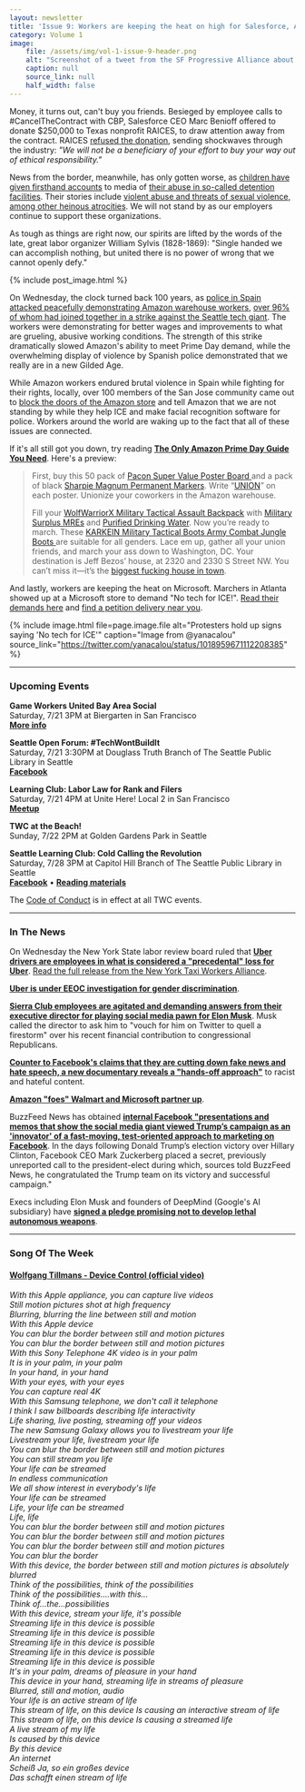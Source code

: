 ```yaml
---
layout: newsletter
title: 'Issue 9: Workers are keeping the heat on high for Salesforce, Amazon, Microsoft'
category: Volume 1
image:
    file: /assets/img/vol-1-issue-9-header.png
    alt: "Screenshot of a tweet from the SF Progressive Alliance about RAICES turning down money from Salesforce"
    caption: null
    source_link: null
    half_width: false
---
```


<!-- Content imported from: https://eepurl.com/dBEEhT -->

Money, it turns out, can't buy you friends. Besieged by employee calls to #CancelTheContract with CBP, Salesforce CEO Marc Benioff offered to donate $250,000 to Texas nonprofit RAICES, to draw attention away from the contract. RAICES [refused the donation](https://twitter.com/RAICESTEXAS/status/1019975176140701696), sending shockwaves through the industry:&nbsp;_"We will not be a beneficiary of your effort to buy your way out of ethical responsibility."_

<!--excerpt-->

News from the border, meanwhile, has only gotten worse, as [children have given firsthand accounts](https://www.nytimes.com/2018/07/14/us/migrant-children-shelters.html) to media of [their abuse in so-called detention facilities](https://www.texasobserver.org/treated-worse-than-dogs-immigrant-kids-in-detention-give-firsthand-accounts-of-squalid-conditions/). Their stories include [violent abuse and threats of sexual violence, among other heinous atrocities](https://www.newsweek.com/customs-and-border-control-beat-kicked-and-threatened-migrant-children-under-941385?amp=1&__twitter_impression=true). We will not stand by as our employers continue to support these organizations.&nbsp;  
  
As tough as things are right now, our spirits are lifted by the words of the late, great labor organizer William Sylvis (1828-1869): "Single handed we can accomplish nothing, but united there is no power of wrong that we cannot openly defy."

{% include post_image.html %}
  
On Wednesday, the clock turned back 100 years, as [police in Spain attacked peacefully demonstrating Amazon warehouse workers](https://www.telesurtv.net/english/news/Spain-Amazon-Workers-on-Strike-Attacked-by-National-Police-20180717-0012.html), [over 96% of whom had joined together in a strike against the Seattle tech giant](https://gizmodo.com/amazon-warehouse-strike-in-spain-reportedly-results-in-1827676740). The workers were demonstrating for better wages and improvements to what are grueling, abusive working conditions. The strength of this strike dramatically slowed Amazon's ability to meet Prime Day demand, while the overwhelming display of violence by Spanish police demonstrated that we really are in a new Gilded Age.

While Amazon workers endured brutal violence in Spain while fighting for their rights, locally, over 100 members of the San Jose community came out to [block the doors of the Amazon store](https://www.facebook.com/SVRising/videos/2111378375793186/%5D)&nbsp;and tell Amazon that we are not standing by while they help ICE and make facial recognition software for police. Workers around the world are waking up to the fact that all of these issues are connected.

If it's all still got you down, try reading [**The Only Amazon Prime Day Guide You Need**](https://splinternews.com/the-only-amazon-prime-day-guide-you-need-1827624247). Here's a preview:

> First, buy this 50 pack of&nbsp;[Pacon Super Value Poster Board&nbsp;](https://www.amazon.com/Pacon-Super-Value-Poster-Sheets/dp/B000F8XIP6/ref=sr_1_4?ie=UTF8&qid=1531749431&sr=8-4&keywords=posterboard&smid=ATVPDKIKX0DER&tag=splinteramzn-20&ascsubtag=efcb7fc8cfee40882fce418e64c0e338498ebb63&rawdata=%5Br%7Chttps%3A%2F%2Fsplinternews.com%5Bt%7Clink%5Bp%7C1827624247%5Ba%7CB000F8XIP6%5Bau%7C5722375466102916681%5Bb%7Csplinter)and a pack of black&nbsp;[Sharpie Magnum Permanent Markers](https://www.amazon.com/Sharpie-44101-Magnum-Permanent-Marker/dp/B00X4TV8Y6/ref=pd_sim_229_6?_encoding=UTF8&pd_rd_i=B00X4TV8Y6&pd_rd_r=a8b9269a-8908-11e8-a387-cb55ff1621b3&pd_rd_w=xsjwi&pd_rd_wg=aNn0u&pf_rd_i=desktop-dp-sims&pf_rd_m=ATVPDKIKX0DER&pf_rd_p=7967298517161621930&pf_rd_r=2JPWD1DFNE0T59HVMZ78&pf_rd_s=desktop-dp-sims&pf_rd_t=40701&psc=1&refRID=2JPWD1DFNE0T59HVMZ78&tag=splinteramzn-20&ascsubtag=0da52c6144a473da7c5d42e54c5042e08daf6230&rawdata=%5Br%7Chttps%3A%2F%2Fsplinternews.com%5Bt%7Clink%5Bp%7C1827624247%5Ba%7CB00X4TV8Y6%5Bau%7C5722375466102916681%5Bb%7Csplinter). Write “[UNION](https://theconcourse.deadspin.com/theres-never-been-a-better-time-to-unionize-amazon-1791126362)” on each poster. Unionize your coworkers in the Amazon warehouse.
>
> Fill your [WolfWarriorX Military Tactical Assault Backpack](https://www.amazon.com/WolfWarriorX-Military-Tactical-Resistant-Traveling/dp/B079DY16NC/ref=sr_1_14_sspa?s=home-garden&ie=UTF8&qid=1531749790&sr=1-14-spons&keywords=backpack&psc=1&tag=splinteramzn-20&ascsubtag=55077497f0f0df790c2a11e4409823397dae9a75&rawdata=%5Br%7Chttps%3A%2F%2Fsplinternews.com%5Bt%7Clink%5Bp%7C1827624247%5Ba%7CB079DY16NC%5Bau%7C5722375466102916681%5Bb%7Csplinter)&nbsp;with&nbsp;[Military Surplus MREs](https://www.amazon.com/Inspection-Meals-Military-Surplus-Bundle/dp/B07BHXQ5V4/ref=sr_1_4?ie=UTF8&qid=1531749908&sr=8-4&keywords=MRE&tag=splinteramzn-20&ascsubtag=38700ba40a43b3b88af33f735f2d2d240eba98b5&rawdata=%5Br%7Chttps%3A%2F%2Fsplinternews.com%5Bt%7Clink%5Bp%7C1827624247%5Ba%7CB07BHXQ5V4%5Bau%7C5722375466102916681%5Bb%7Csplinter)&nbsp;and&nbsp;[Purified Drinking Water](https://www.amazon.com/Kirkland-Signature-Purified-Drinking-Water/dp/B00QGMOJ4Y/ref=sr_1_12_s_it?s=grocery&ie=UTF8&qid=1531749976&sr=1-12&keywords=water&tag=splinteramzn-20&ascsubtag=9e53f56da75112184b059680da20bf6547175904&rawdata=%5Br%7Chttps%3A%2F%2Fsplinternews.com%5Bt%7Clink%5Bp%7C1827624247%5Ba%7CB00QGMOJ4Y%5Bau%7C5722375466102916681%5Bb%7Csplinter). Now you’re ready to march. These&nbsp;[KARKEIN Military Tactical Boots Army Combat Jungle Boots&nbsp;](https://www.amazon.com/KARKEIN-Military-Tactical-Combat-Jungle/dp/B075WT2N8G/ref=sr_1_4_sspa?ie=UTF8&qid=1531749634&sr=8-4-spons&keywords=army%2Bboots&psc=1&tag=splinteramzn-20&ascsubtag=916f1297d6b596b8ed59521a1274b18f9b763b1c&rawdata=%5Br%7Chttps%3A%2F%2Fsplinternews.com%5Bt%7Clink%5Bp%7C1827624247%5Ba%7CB075WT2N8G%5Bau%7C5722375466102916681%5Bb%7Csplinter)are suitable for all genders. Lace em up, gather all your union friends, and march your ass down to Washington, DC. Your destination is Jeff Bezos’ house, at 2320 and 2330 S Street NW. You can’t miss it—it’s the&nbsp;[biggest fucking house in town](https://www.washingtonpost.com/news/reliable-source/wp/2017/01/12/jeff-bezos-is-the-anonymous-buyer-of-the-biggest-house-in-washington/?utm_term=.4a3c27fda14d).

And lastly, workers are keeping the heat on Microsoft. Marchers in Atlanta showed up at a Microsoft store to demand "No tech for ICE!". [Read their demands here](https://madsa.ga/no-tech-for-ice/) and [find a petition delivery near you](https://www.notechforice.com/).

{% include image.html
    file=page.image.file
    alt="Protesters hold up signs saying 'No tech for ICE'"
    caption="Image from @yanacalou"
    source_link="https://twitter.com/yanacalou/status/1018959671112208385"
%}

***

###  Upcoming Events

 **Game Workers United Bay Area Social**  
Saturday, 7/21 3PM at Biergarten in San Francisco  
[**More info**](https://twitter.com/GWU_BayArea/status/1017130219025518592)  
  
**Seattle Open Forum: #TechWontBuildIt**  
Saturday, 7/21 3:30PM at Douglass Truth Branch of The Seattle Public Library in Seattle  
[**Facebook**](https://www.facebook.com/events/257877258353344/)  
  
**Learning Club: Labor Law for Rank and Filers**  
Saturday, 7/21 4PM at Unite Here! Local 2 in San Francisco  
[**Meetup**](https://www.meetup.com/Tech-Workers-Coalition/events/252459669/)  
  
**TWC at the Beach!**  
Sunday, 7/22 2PM at Golden Gardens Park in Seattle  
  
**Seattle Learning Club: Cold Calling the Revolution**  
Saturday, 7/28 3PM at Capitol Hill Branch of The Seattle Public Library in Seattle  
[**Facebook**](https://www.facebook.com/events/1893509774003496/) • [**Reading materials**](https://sites.google.com/view/tech-workers-coalition/topics/cold-calling-the-revolution)  

The [Code of Conduct](https://techworkerscoalition.org/community-guide/) is in effect at all TWC events.

***

###  In The News

On Wednesday the New York State labor review board ruled that [**Uber drivers are employees in what is considered a "precedental" loss for Uber**](https://www.politico.com/states/new-york/city-hall/story/2018/07/18/uber-loses-a-precedential-victory-and-some-new-york-state-drivers-win-employee-status-518782).&nbsp;[Read the full release from the New York Taxi Workers Alliance](https://campaign.r20.constantcontact.com/render?m=1101912670699&ca=28ed83a7-d68d-4c24-872d-f0adebfec4f5).  
  
[**Uber is under EEOC investigation for gender discrimination**](https://techcrunch.com/2018/07/16/uber-eeoc-gender-discrimination/).  
  
[**Sierra Club employees are agitated and demanding answers from their executive director for playing social media pawn for Elon Musk**](https://www.bloomberg.com/news/articles/2018-07-18/musk-enlisted-sierra-club-to-deflect-flak-over-donation-to-gop). Musk called the director to ask him to "vouch for him on Twitter to quell a firestorm" over his recent financial contribution to congressional Republicans.  
  
[**Counter to Facebook's claims that they are cutting down fake news and hate speech, a new documentary reveals a "hands-off approach"**](https://www.theverge.com/2018/7/17/17582152/facebook-channel-4-undercover-investigation-content-moderation) to racist and hateful content.  
  
[**Amazon "foes" Walmart and Microsoft partner up**](https://www.wsj.com/articles/amazon-foes-walmart-and-microsoft-deepen-tech-partnership-1531800060).  
  
BuzzFeed News has obtained [**internal Facebook "presentations and memos that show the social media giant viewed Trump’s campaign as an 'innovator' of a fast-moving, test-oriented approach to marketing on Facebook**](https://www.buzzfeednews.com/article/ryanmac/congratulations-zuckerberg-call-trump-election-2016). In the days following Donald Trump’s election victory over Hillary Clinton, Facebook CEO Mark Zuckerberg placed a secret, previously unreported call to the president-elect during which, sources told BuzzFeed News, he congratulated the Trump team on its victory and successful campaign."  
  
Execs including Elon Musk and founders of DeepMind (Google's AI subsidiary) have [**signed a pledge promising not to develop lethal autonomous weapons**](https://www.theverge.com/2018/7/18/17582570/ai-weapons-pledge-elon-musk-deepmind-founders-future-of-life-institute).&nbsp;

***

### Song Of The Week

#### [**Wolfgang Tillmans - Device Control (official video)**](https://www.youtube.com/watch?v=YarJGgNORaA)
  
_With this Apple appliance, you can capture live videos_<br/>
_Still motion pictures shot at high frequency_<br/>
_Blurring, blurring the line between still and motion_<br/>
_With this Apple device_<br/>
_You can blur the border between still and motion pictures_<br/>
_You can blur the border between still and motion pictures_<br/>
_With this Sony Telephone 4K video is in your palm_<br/>
_It is in your palm, in your palm_<br/>
_In your hand, in your hand_<br/>
_With your eyes, with your eyes_<br/>
_You can capture real 4K_<br/>
_With this Samsung telephone, we don't call it telephone_<br/>
_I think I saw billboards describing life interactivity_<br/>
_Life sharing, live posting, streaming off your videos_<br/>
_The new Samsung Galaxy allows you to livestream your life_<br/>
_Livestream your life, livestream your life_<br/>
_You can blur the border between still and motion pictures_<br/>
_You can still stream you life_<br/>
_Your life can be streamed_<br/>
_In endless communication_<br/>
_We all show interest in everybody's life_<br/>
_Your life can be streamed_<br/>
_Life, your life can be streamed_<br/>
_Life, life_<br/>
_You can blur the border between still and motion pictures_<br/>
_You can blur the border between still and motion pictures_<br/>
_You can blur the border between still and motion pictures_<br/>
_You can blur the border_<br/>
_With this device, the border between still and motion pictures is absolutely blurred_<br/>
_Think of the possibilities, think of the possibilities_<br/>
_Think of the possibilities....with this..._<br/>
_Think of...the...possibilities_<br/>
_With this device, stream your life, it's possible_<br/>
_Streaming life in this device is possible_<br/>
_Streaming life in this device is possible_<br/>
_Streaming life in this device is possible_<br/>
_Streaming life in this device is possible_<br/>
_Streaming life in this device is possible_<br/>
_It's in your palm, dreams of pleasure in your hand_<br/>
_This device in your hand, streaming life in streams of pleasure_<br/>
_Blurred, still and motion, audio_<br/>
_Your life is an active stream of life_<br/>
_This stream of life, on this device Is causing an interactive stream of life_<br/>
_This stream of life, on this device Is causing a streamed life_<br/>
_A live stream of my life_<br/>
_Is caused by this device_<br/>
_By this device_<br/>
_An internet_<br/>
_Scheiß Ja, so ein großes device_<br/>
_Das schafft einen stream of life_    
